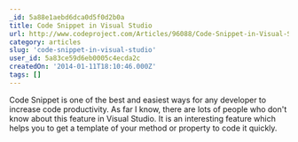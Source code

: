 ```yaml
---
_id: 5a88e1aebd6dca0d5f0d2b0a
title: Code Snippet in Visual Studio
url: http://www.codeproject.com/Articles/96088/Code-Snippet-in-Visual-Studio
category: articles
slug: 'code-snippet-in-visual-studio'
user_id: 5a83ce59d6eb0005c4ecda2c
createdOn: '2014-01-11T18:10:46.000Z'
tags: []
---
```


Code Snippet is one of the best and easiest ways for any developer to increase code productivity. As far I know, there are lots of people who don't know about this feature in Visual Studio. It is an interesting feature which helps you to get a template of your method or property to code it quickly.
